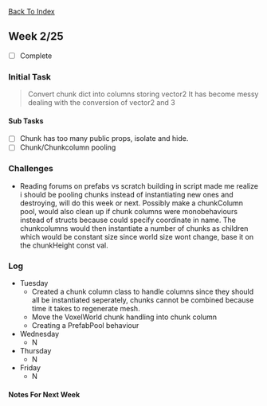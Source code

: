 [Back To Index](../index.md)

## Week 2/25
- [ ] Complete

### Initial Task
> Convert chunk dict into columns storing vector2
It has become messy dealing with the conversion of vector2 and 3

#### Sub  Tasks
- [ ] Chunk has too many public props, isolate and hide.
- [ ] Chunk/Chunkcolumn pooling

### Challenges
- Reading forums on prefabs vs scratch building in script made me realize i should be pooling chunks instead of instantiating new ones and destroying, will do this week or next. Possibly make a chunkColumn pool, would also clean up if chunk columns were monobehaviours instead of structs because could specify coordinate in name. The chunkcolumns would then instantiate a number of chunks as children which would be constant size since world size wont change, base it on the chunkHeight const val.

### Log

- Tuesday
  - Created a chunk column class to handle columns since they should all be instantiated seperately, chunks cannot be combined because time it takes to regenerate mesh.
  - Move the VoxelWorld chunk handling into chunk column
  - Creating a PrefabPool behaviour
- Wednesday
  - N
- Thursday
  - N
- Friday
  - N

#### Notes For Next Week
